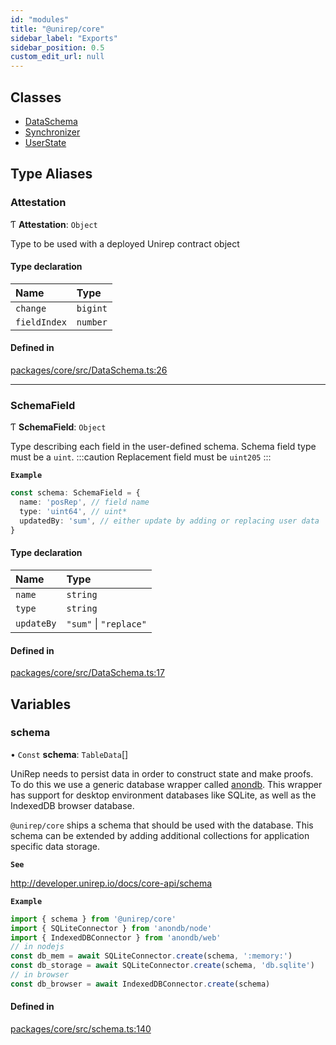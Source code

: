```yaml
---
id: "modules"
title: "@unirep/core"
sidebar_label: "Exports"
sidebar_position: 0.5
custom_edit_url: null
---
```


## Classes

- [DataSchema](classes/DataSchema.md)
- [Synchronizer](classes/Synchronizer.md)
- [UserState](classes/UserState.md)

## Type Aliases

### Attestation

Ƭ **Attestation**: `Object`

Type to be used with a deployed Unirep contract object

#### Type declaration

| Name | Type |
| :------ | :------ |
| `change` | `bigint` |
| `fieldIndex` | `number` |

#### Defined in

[packages/core/src/DataSchema.ts:26](https://github.com/Unirep/Unirep/blob/3b8a4270/packages/core/src/DataSchema.ts#L26)

___

### SchemaField

Ƭ **SchemaField**: `Object`

Type describing each field in the user-defined schema. Schema field type must be a `uint`.
:::caution
Replacement field must be `uint205`
:::

**`Example`**

```ts
const schema: SchemaField = {
  name: 'posRep', // field name
  type: 'uint64', // uint*
  updatedBy: 'sum', // either update by adding or replacing user data
}
```

#### Type declaration

| Name | Type |
| :------ | :------ |
| `name` | `string` |
| `type` | `string` |
| `updateBy` | ``"sum"`` \| ``"replace"`` |

#### Defined in

[packages/core/src/DataSchema.ts:17](https://github.com/Unirep/Unirep/blob/3b8a4270/packages/core/src/DataSchema.ts#L17)

## Variables

### schema

• `Const` **schema**: `TableData`[]

UniRep needs to persist data in order to construct state and make proofs.
To do this we use a generic database wrapper called [anondb](https://github.com/vimwitch/anondb).
This wrapper has support for desktop environment databases like SQLite, as well as the IndexedDB browser database.

`@unirep/core` ships a schema that should be used with the database.
This schema can be extended by adding additional collections for application specific data storage.

**`See`**

http://developer.unirep.io/docs/core-api/schema

**`Example`**

```ts
import { schema } from '@unirep/core'
import { SQLiteConnector } from 'anondb/node'
import { IndexedDBConnector } from 'anondb/web'
// in nodejs
const db_mem = await SQLiteConnector.create(schema, ':memory:')
const db_storage = await SQLiteConnector.create(schema, 'db.sqlite')
// in browser
const db_browser = await IndexedDBConnector.create(schema)
```

#### Defined in

[packages/core/src/schema.ts:140](https://github.com/Unirep/Unirep/blob/3b8a4270/packages/core/src/schema.ts#L140)
